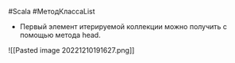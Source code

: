 #Scala #МетодКлассаList 

* Первый элемент итерируемой коллекции можно получить с помощью метода head.

![[Pasted image 20221210191627.png]]